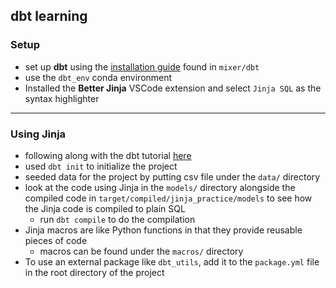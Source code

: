 ## dbt learning
### Setup
- set up **dbt** using the [installation guide](https://github.com/cityblock/mixer/tree/master/dbt#installation) found in `mixer/dbt`
- use the `dbt_env` conda environment
- Installed the **Better Jinja** VSCode extension and select `Jinja SQL` as the syntax highlighter

---
### Using Jinja
- following along with the dbt tutorial [here](https://docs.getdbt.com/tutorial/using-jinja)
- used `dbt init` to initialize the project
- seeded data for the project by putting csv file under the `data/` directory
- look at the code using Jinja in the `models/` directory alongside the compiled code in `target/compiled/jinja_practice/models` to see how the Jinja code is compiled to plain SQL
    - run `dbt compile` to do the compilation
- Jinja macros are like Python functions in that they provide reusable pieces of code
    - macros can be found under the `macros/` directory
- To use an external package like `dbt_utils`, add it to the `package.yml` file in the root directory of the project